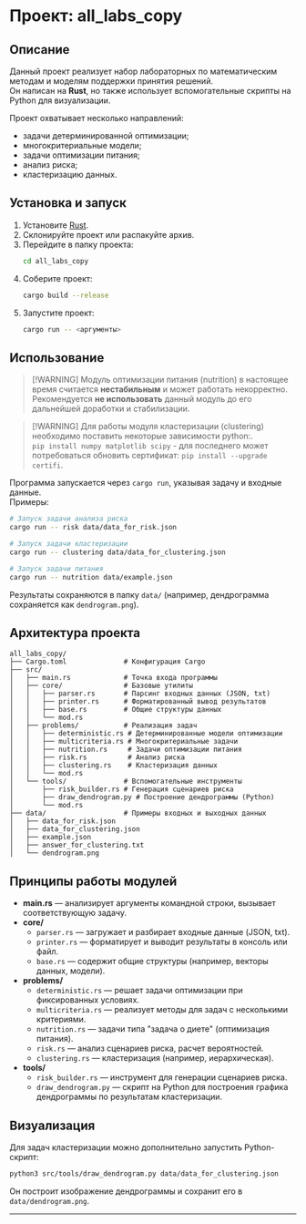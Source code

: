 # Проект: all_labs_copy

## Описание
Данный проект реализует набор лабораторных по математическим методам и моделям поддержки принятия решений.  
Он написан на **Rust**, но также использует вспомогательные скрипты на Python для визуализации.

Проект охватывает несколько направлений:
- задачи детерминированной оптимизации;
- многокритериальные модели;
- задачи оптимизации питания;
- анализ риска;
- кластеризацию данных.

## Установка и запуск

1. Установите [Rust](https://www.rust-lang.org/tools/install).
2. Склонируйте проект или распакуйте архив.
3. Перейдите в папку проекта:
   ```bash
   cd all_labs_copy
   ```
4. Соберите проект:
   ```bash
   cargo build --release
   ```
5. Запустите проект:
   ```bash
   cargo run -- <аргументы>
   ```

## Использование
> [!WARNING] Модуль оптимизации питания (nutrition) в настоящее время считается **нестабильным** и может работать некорректно.  
> Рекомендуется **не использовать** данный модуль до его дальнейшей доработки и стабилизации.

> [!WARNING] Для работы модуля кластеризации (clustering) необходимо поставить некоторые зависимости python:.  
> `pip install numpy matplotlib scipy` - для последнего может потребоваться обновить сертификат:
> `pip install --upgrade certifi`.

Программа запускается через `cargo run`, указывая задачу и входные данные.  
Примеры:

```bash
# Запуск задачи анализа риска
cargo run -- risk data/data_for_risk.json

# Запуск задачи кластеризации
cargo run -- clustering data/data_for_clustering.json

# Запуск задачи питания
cargo run -- nutrition data/example.json
```

Результаты сохраняются в папку `data/` (например, дендрограмма сохраняется как `dendrogram.png`).

## Архитектура проекта

```
all_labs_copy/
├── Cargo.toml              # Конфигурация Cargo
├── src/
│   ├── main.rs             # Точка входа программы
│   ├── core/               # Базовые утилиты
│   │   ├── parser.rs       # Парсинг входных данных (JSON, txt)
│   │   ├── printer.rs      # Форматированный вывод результатов
│   │   ├── base.rs         # Общие структуры данных
│   │   └── mod.rs
│   ├── problems/           # Реализация задач
│   │   ├── deterministic.rs # Детерминированные модели оптимизации
│   │   ├── multicriteria.rs # Многокритериальные задачи
│   │   ├── nutrition.rs     # Задачи оптимизации питания
│   │   ├── risk.rs          # Анализ риска
│   │   ├── clustering.rs    # Кластеризация данных
│   │   └── mod.rs
│   └── tools/              # Вспомогательные инструменты
│       ├── risk_builder.rs # Генерация сценариев риска
│       ├── draw_dendrogram.py # Построение дендрограммы (Python)
│       └── mod.rs
├── data/                   # Примеры входных и выходных данных
│   ├── data_for_risk.json
│   ├── data_for_clustering.json
│   ├── example.json
│   ├── answer_for_clustering.txt
│   └── dendrogram.png
```

## Принципы работы модулей

- **main.rs** — анализирует аргументы командной строки, вызывает соответствующую задачу.  
- **core/**  
  - `parser.rs` — загружает и разбирает входные данные (JSON, txt).  
  - `printer.rs` — форматирует и выводит результаты в консоль или файл.  
  - `base.rs` — содержит общие структуры (например, векторы данных, модели).  
- **problems/**  
  - `deterministic.rs` — решает задачи оптимизации при фиксированных условиях.  
  - `multicriteria.rs` — реализует методы для задач с несколькими критериями.  
  - `nutrition.rs` — задачи типа "задача о диете" (оптимизация питания).  
  - `risk.rs` — анализ сценариев риска, расчет вероятностей.  
  - `clustering.rs` — кластеризация (например, иерархическая).  
- **tools/**  
  - `risk_builder.rs` — инструмент для генерации сценариев риска.  
  - `draw_dendrogram.py` — скрипт на Python для построения графика дендрограммы по результатам кластеризации.  

## Визуализация

Для задач кластеризации можно дополнительно запустить Python-скрипт:
```bash
python3 src/tools/draw_dendrogram.py data/data_for_clustering.json
```

Он построит изображение дендрограммы и сохранит его в `data/dendrogram.png`.

---
